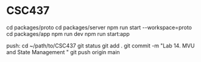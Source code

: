 # CSC437
cd packages/proto
cd packages/server
npm run start --workspace=proto
cd packages/app
npm run dev
npm run start:app


push:
cd ~/path/to/CSC437 
git status
git add .
git commit -m "Lab 14. MVU and State Management "
git push origin main
